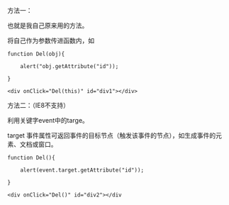 方法一：

也就是我自己原来用的方法。

将自己作为参数传进函数内，如

```
function Del(obj){

	alert("obj.getAttribute("id"));

}

<div onClick="Del(this)" id="div1"></div>
```

 

方法二：（IE8不支持）

利用关键字event中的targe。

target 事件属性可返回事件的目标节点（触发该事件的节点），如生成事件的元素、文档或窗口。

```
function Del(){

	alert(event.target.getAttribute("id"));

}

<div onClick="Del()" id="div2"></div
```